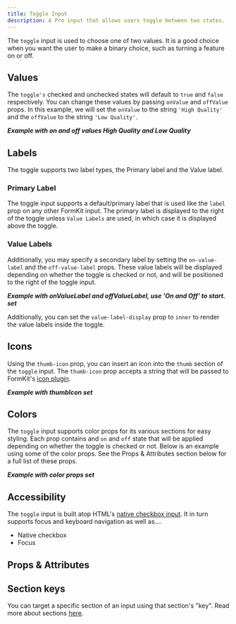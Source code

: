 ```yaml
---
title: Toggle Input
description: A Pro input that allows users toggle between two states.
---
```


<InputPageHero title="Toggle"></InputPageHero>

<!-- Installation  -->

The `toggle` input is used to choose one of two values. It is a good choice when you want the user to make a binary choice, such as turning a feature on or off.

<!-- Base Example -->

<example
name="Toggle"
file="/_content/examples/toggle/toggle-base.vue"></example>

## Values

The `toggle's` checked and unchecked states will default to `true` and `false` respectively. You can change these values by passing `onValue` and `offValue` props. In this example, we will set the `onValue` to the string `'High Quality'` and the `offValue` to the string `'Low Quality'`.

**_Example with on and off values High Quality and Low Quality_**

## Labels

The toggle supports two label types, the Primary label and the Value label.

### Primary Label

The toggle input supports a default/primary label that is used like the `label` prop on any other FormKit input. The primary label is displayed to the right of the toggle unless `Value Labels` are used, in which case it is displayed above the toggle.

### Value Labels

Additionally, you may specify a secondary label by setting the `on-value-label` and the `off-value-label` props. These value labels will be displayed depending on whether the toggle is checked or not, and will be positioned to the right of the toggle input.

**_Example with onValueLabel and offValueLabel, use 'On and Off' to start. set_**

Additionally, you can set the `value-label-display` prop to `inner` to render the value labels inside the toggle.

## Icons

Using the `thumb-icon` prop, you can insert an icon into the `thumb` section of the `toggle` input. The `thumb-icon` prop accepts a string that will be passed to FormKit's [icon plugin](/plugins/icons).

**_Example with thumbIcon set_**

## Colors

The `toggle` input supports color props for its various sections for easy styling. Each prop contains and `on` and `off` state that will be applied depending on whether the toggle is checked or not. Below is an example using some of the color props. See the Props & Attributes section below for a full list of these props.

**_Example with color props set_**

## Accessibility

The `toggle` input is built atop HTML's [native checkbox input](https://developer.mozilla.org/en-US/docs/Web/HTML/Element/input/checkbox). It in turn supports focus and keyboard navigation as well as....

- Native checkbox
- Focus

## Props & Attributes

<reference-table :without="['prefix-icon', 'suffix-icon']" input="rating" :data="[
{prop: 'off-value', type: 'any', default: 'false', description: 'The value when the toggle is unchecked.'},
{prop: 'on-value', type: 'any', default: 'true', description: 'The value when the toggle is checked.'},
{prop: 'off-value-label', type: 'String', default: 'undefined', description: 'The text of the Value label when the toggle is unchecked.'},
{prop: 'on-value-label', type: 'String', default: 'undefined', description: 'The text of the Value label when the toggle is checked.'},
{prop: 'value-label-display', type: 'String', default: 'undefined', description: 'The `on` and `off` value labels will always default to being displayed outside and to the right of the toggle. Other accepted values include `inner` to set the value labels inside of the toggle, and `hidden` which hides the value labels.'},
{prop: 'value-label-color-off', type: 'String', default: 'undefined', description: 'Used to set the color of the value label when the toggle is unchecked.'},
{prop: 'value-label-color-on', type: 'String', default: 'undefined', description: 'Used to set the color of the value label when the toggle is checked.'},
{prop: 'thumb-icon', type: 'String', default: 'undefined', description: 'This prop is used to set the icon that will be placed inside the thumb section.'},
{prop: 'thumb-color-off', type: 'String', default: 'undefined', description: 'Sets the background color of the thumb section when the toggle is unchecked.'},
{prop: 'thumb-color-on', type: 'String', default: 'undefined', description: 'Sets the background color of the thumb section when the toggle is checked.'},
{prop: 'icon-color-off', type: 'String', default: 'undefined', description: 'The color the icon should be set to when `toggle-icon` prop is set and the toggle is unchecked.'},
{prop: 'icon-color-on', type: 'String', default: 'undefined', description: 'The color the icon should be set to when `toggle-icon` prop is set and the toggle is checked.'},
{prop: 'track-color-off', type: 'String', default: 'undefined', description: 'Sets the background color of the `track` section when the toggle is unchecked.'},
{prop: 'track-color-on', type: 'String', default: 'undefined', description: 'Sets the background color of the `track` section when toggle is checked.'}]">
</reference-table>

## Section keys

You can target a specific section of an input using that section's "key". Read more about sections [here](/essentials/inputs#sections).

<div>
  <formkit-input-diagram />
</div>

<reference-table type="sectionKeys" primary="section-key" :without="[]">
</reference-table>

